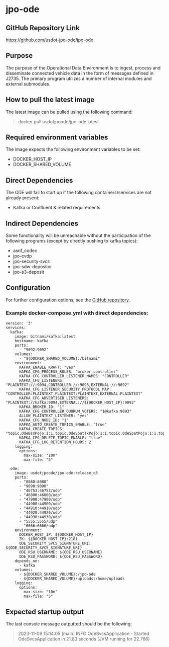 # jpo-ode

## GitHub Repository Link
https://github.com/usdot-jpo-ode/jpo-ode

## Purpose
The purpose of the Operational Data Environment is to ingest, process and disseminate connected vehicle data in the form of messages defined in J2735. The primary program utilizes a number of internal modules and external submodules.

## How to pull the latest image
The latest image can be pulled using the following command:
> docker pull usdotjpoode/jpo-ode:latest

## Required environment variables
The image expects the following environment variables to be set:
- DOCKER_HOST_IP
- DOCKER_SHARED_VOLUME

## Direct Dependencies
The ODE will fail to start up if the following containers/services are not already present:
- Kafka or Confluent & related requirements

## Indirect Dependencies
Some functionality will be unreachable without the participation of the following programs (except by directly pushing to kafka topics):
- asn1_codec
- jpo-cvdp
- jpo-security-svcs
- jpo-sdw-depositor
- jpo-s3-deposit

## Configuration
For further configuration options, see the [GitHub repository](https://github.com/usdot-jpo-ode/jpo-ode).

### Example docker-compose.yml with direct dependencies:
```
version: '3'
services:
  kafka:
    image: bitnami/kafka:latest
    hostname: kafka
    ports:
      - "9092:9092"
    volumes:
      - "${DOCKER_SHARED_VOLUME}:/bitnami"
    environment:
      KAFKA_ENABLE_KRAFT: "yes"
      KAFKA_CFG_PROCESS_ROLES: "broker,controller"
      KAFKA_CFG_CONTROLLER_LISTENER_NAMES: "CONTROLLER"
      KAFKA_CFG_LISTENERS: "PLAINTEXT://:9094,CONTROLLER://:9093,EXTERNAL://:9092"
      KAFKA_CFG_LISTENER_SECURITY_PROTOCOL_MAP: "CONTROLLER:PLAINTEXT,PLAINTEXT:PLAINTEXT,EXTERNAL:PLAINTEXT"
      KAFKA_CFG_ADVERTISED_LISTENERS: "PLAINTEXT://kafka:9094,EXTERNAL://${DOCKER_HOST_IP}:9092"
      KAFKA_BROKER_ID: "1"
      KAFKA_CFG_CONTROLLER_QUORUM_VOTERS: "1@kafka:9093"
      ALLOW_PLAINTEXT_LISTENER: "yes"
      KAFKA_CFG_NODE_ID: "1"
      KAFKA_AUTO_CREATE_TOPICS_ENABLE: "true"
      KAFKA_CREATE_TOPICS: "topic.OdeBsmPojo:1:1,topic.OdeSpatTxPojo:1:1,topic.OdeSpatPojo:1:1,topic.OdeSpatJson:1:1,topic.FilteredOdeSpatJson:1:1,topic.OdeSpatRxJson:1:1,topic.OdeSpatRxPojo:1:1,topic.OdeBsmJson:1:1,topic.FilteredOdeBsmJson:1:1,topic.OdeTimJson:1:1,topic.OdeTimBroadcastJson:1:1,topic.J2735TimBroadcastJson:1:1,topic.OdeDriverAlertJson:1:1,topic.Asn1DecoderInput:1:1,topic.Asn1DecoderOutput:1:1,topic.Asn1EncoderInput:1:1,topic.Asn1EncoderOutput:1:1,topic.SDWDepositorInput:1:1,topic.OdeTIMCertExpirationTimeJson:1:1,topic.OdeRawEncodedBSMJson:1:1,topic.OdeRawEncodedSPATJson:1:1,topic.OdeRawEncodedTIMJson:1:1,topic.OdeRawEncodedMAPJson:1:1,topic.OdeMapTxPojo:1:1,topic.OdeMapJson:1:1,topic.OdeRawEncodedSSMJson:1:1,topic.OdeSsmPojo:1:1,topic.OdeSsmJson:1:1,topic.OdeRawEncodedSRMJson:1:1,topic.OdeSrmTxPojo:1:1,topic.OdeSrmJson:1:1,topic.OdeRawEncodedPSMJson:1:1,topic.OdePsmTxPojo:1:1,topic.OdePsmJson:1:1"
      KAFKA_CFG_DELETE_TOPIC_ENABLE: "true"
      KAFKA_CFG_LOG_RETENTION_HOURS: 2
    logging:
      options:
        max-size: "10m"  
        max-file: "5"

  ode:
    image: usdotjpoode/jpo-ode:release_q3
    ports:
      - "8080:8080"
      - "9090:9090"
      - "46753:46753/udp"
      - "46800:46800/udp"
      - "47900:47900/udp"
      - "44900:44900/udp"
      - "44910:44910/udp"
      - "44920:44920/udp"
      - "44930:44930/udp"
      - "5555:5555/udp"
      - "6666:6666/udp"
    environment:
      DOCKER_HOST_IP: ${DOCKER_HOST_IP}
      ZK: ${DOCKER_HOST_IP}:2181
      ODE_SECURITY_SVCS_SIGNATURE_URI: ${ODE_SECURITY_SVCS_SIGNATURE_URI}
      ODE_RSU_USERNAME: ${ODE_RSU_USERNAME}
      ODE_RSU_PASSWORD: ${ODE_RSU_PASSWORD}
    depends_on:
      - kafka
    volumes:
      - ${DOCKER_SHARED_VOLUME}:/jpo-ode
      - ${DOCKER_SHARED_VOLUME}/uploads:/home/uploads
    logging:
      options:
        max-size: "10m"
        max-file: "5"
```

## Expected startup output
The last console message outputted should be the following:
> 2023-11-09 15:14:05 [main] INFO  OdeSvcsApplication - Started OdeSvcsApplication in 21.83 seconds (JVM running for 22.766)